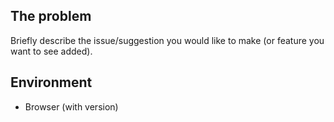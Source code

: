 ## The problem

Briefly describe the issue/suggestion you would like to make (or feature you want to see added).

## Environment

* Browser (with version)